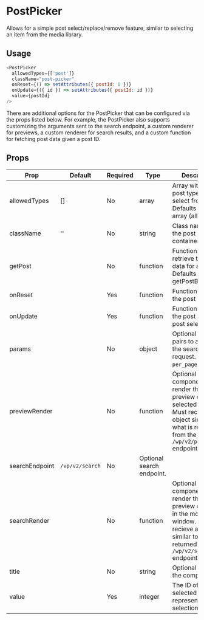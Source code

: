 # PostPicker

Allows for a simple post select/replace/remove feature, similar to selecting an item from the media library.

## Usage

``` js
<PostPicker
  allowedTypes={['post']}
  className="post-picker"
  onReset={() => setAttributes({ postId: 0 })}
  onUpdate={({ id }) => setAttributes({ postId: id })}
  value={postId}
/>
```

There are additional options for the PostPicker that can be configured via the
props listed below. For example, the PostPicker also supports customizing the arguments
sent to the search endpoint, a custom renderer for previews, a custom renderer for search
results, and a custom function for fetching post data given a post ID.

## Props

| Prop           | Default        | Required | Type     | Description                                                                                                     |
|----------------|----------------|----------|----------|-----------------------------------------------------------------------------------------------------------------|
| allowedTypes   | []             | No       | array    | Array with the post types to select from. Defaults to empty array (all types). |
| className      | ''             | No       | string   | Class name for the post picker container.                                                                      |
| getPost        |                | No       | function | Function to retrieve the post data for a post ID. Defaults to using getPostById. |
| onReset        |                | Yes      | function | Function to reset the post ID to 0.                          |
| onUpdate       |                | Yes      | function | Function to set the post ID on post selection.                                               |
| params         |                | No       | object   | Optional key value pairs to append to the search request. Ex: `{ per_page: 20 }`.                     |
| previewRender  |                | No       | function | Optional component to render the preview of the selected post. Must recieve an object similar to what is returned from the `/wp/v2/posts/<ID>` endpoint. |
| searchEndpoint | `/vp/v2/search` | No | Optional search endpoint. |
| searchRender   |                | No       | function | Optional component to render the preview of posts in the modal window. Must recieve an object similar to what is returned from the `/wp/v2/search` endpoint. |
| title          |                | No       | string   | Optional title for the component. |
| value          |                | Yes      | integer  | The ID of the selected post. 0 represents no selection.                                                   |
